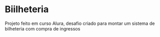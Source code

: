 # Biilheteria
Projeto feito em curso Alura, desafio criado para montar um sistema de bilheteria com compra de ingressos 
